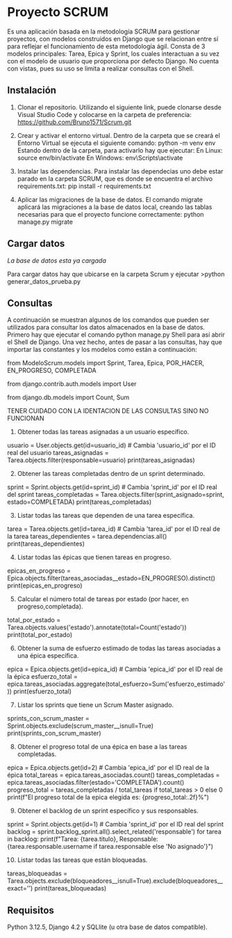# Proyecto SCRUM
Es una aplicación basada en la metodología SCRUM para gestionar proyectos, con modelos construidos en Django que se relacionan entre sí para reflejar el funcionamiento de esta metodología ágil. Consta de 3 modelos principales: Tarea, Epica y Sprint, los cuales interactuan a su vez con el modelo de usuario que proporciona por defecto Django. No cuenta con vistas, pues su uso se limita a realizar consultas con el Shell. 

## Instalación
1. Clonar el repositorio.
   Utilizando el siguiente link, puede clonarse desde Visual Studio Code y colocarse en la carpeta de preferencia:
   https://github.com/Bruno1571/Scrum.git

3. Crear y activar el entorno virtual.
   Dentro de la carpeta que se creará el Entorno Virtual se ejecuta el siguiente comando:
   python -m venv env
   Estando dentro de la carpeta, para activarlo hay que ejecutar:
   En Linux: source env/bin/activate
   En Windows: env\Scripts\activate

5. Instalar las dependencias.
   Para instalar las dependecias uno debe estar parado en la carpeta SCRUM, que es donde se encuentra el archivo requirements.txt:
   pip install -r requirements.txt

7. Aplicar las migraciones de la base de datos.
   El comando migrate aplicará las migraciones a la base de datos local, creando las tablas necesarias para que el proyecto funcione correctamente:
   python manage.py migrate
   
## Cargar datos
*La base de datos esta ya cargada*

Para cargar datos hay que ubicarse en la carpeta Scrum y ejecutar >python generar_datos_prueba.py  

## Consultas
A continuación se muestran algunos de los comandos que pueden ser utilizados para consultar los datos almacenados en la base de datos.
Primero hay que ejecutar el comando python manage.py Shell para así abrir el Shell de Django. 
Una vez hecho, antes de pasar a las consultas, hay que importar las constantes y los modelos como están a continuación:



from ModeloScrum.models import Sprint, Tarea, Epica, POR_HACER, EN_PROGRESO, COMPLETADA

from django.contrib.auth.models import User

from django.db.models import Count, Sum

TENER CUIDADO CON LA IDENTACION DE LAS CONSULTAS SINO NO FUNCIONAN

1. Obtener todas las tareas asignadas a un usuario específico.
   
usuario = User.objects.get(id=usuario_id)  # Cambia 'usuario_id' por el ID real del usuario
tareas_asignadas = Tarea.objects.filter(responsable=usuario)
print(tareas_asignadas)



2. Obtener las tareas completadas dentro de un sprint determinado.
   
sprint = Sprint.objects.get(id=sprint_id)  # Cambia 'sprint_id' por el ID real del sprint
tareas_completadas = Tarea.objects.filter(sprint_asignado=sprint, estado=COMPLETADA)
print(tareas_completadas)

3. Listar todas las tareas que dependen de una tarea específica.
   
tarea = Tarea.objects.get(id=tarea_id)  # Cambia 'tarea_id' por el ID real de la tarea
tareas_dependientes = tarea.dependencias.all()
print(tareas_dependientes)

4. Listar todas las épicas que tienen tareas en progreso.
   
epicas_en_progreso = Epica.objects.filter(tareas_asociadas__estado=EN_PROGRESO).distinct()
print(epicas_en_progreso)

5. Calcular el número total de tareas por estado (por hacer, en progreso,completada).
    
total_por_estado = Tarea.objects.values('estado').annotate(total=Count('estado'))
print(total_por_estado)

6. Obtener la suma de esfuerzo estimado de todas las tareas asociadas a una épica específica.
    
epica = Epica.objects.get(id=epica_id)  # Cambia 'epica_id' por el ID real de la épica
esfuerzo_total = epica.tareas_asociadas.aggregate(total_esfuerzo=Sum('esfuerzo_estimado'))
print(esfuerzo_total)

7. Listar los sprints que tiene un Scrum Master asignado.
    
sprints_con_scrum_master = Sprint.objects.exclude(scrum_master__isnull=True)
print(sprints_con_scrum_master)

8. Obtener el progreso total de una épica en base a las tareas completadas.
    
epica = Epica.objects.get(id=2)  # Cambia 'epica_id' por el ID real de la épica
total_tareas = epica.tareas_asociadas.count()
tareas_completadas = epica.tareas_asociadas.filter(estado='COMPLETADA').count()
progreso_total = tareas_completadas / total_tareas if total_tareas > 0 else 0
print(f"El progreso total de la epica elegida es: {progreso_total:.2f}%")

9. Obtener el backlog de un sprint específico y sus responsables.
    
sprint = Sprint.objects.get(id=1)  # Cambia 'sprint_id' por el ID real del sprint
backlog = sprint.backlog_sprint.all().select_related('responsable')
for tarea in backlog:
   print(f"Tarea: {tarea.titulo}, Responsable: {tarea.responsable.username if tarea.responsable else 'No asignado'}")

10. Listar todas las tareas que están bloqueadas.
    
tareas_bloqueadas = Tarea.objects.exclude(bloqueadores__isnull=True).exclude(bloqueadores__exact='')
print(tareas_bloqueadas)

## Requisitos
Python 3.12.5, Django 4.2 y SQLlite (u otra base de datos compatible).
